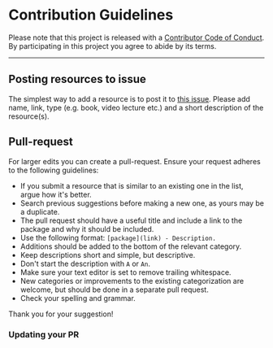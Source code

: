 # Contribution Guidelines

Please note that this project is released with a [Contributor Code of Conduct](code-of-conduct.md). By participating in this project you agree to abide by its terms.

---

## Posting resources to issue
The simplest way to add a resource is to post it to [this issue](https://github.com/A-make/awesome-control-theory/issues/1). Please add name, link, type (e.g. book, video lecture etc.) and a short description of the resource(s).  

## Pull-request

For larger edits you can create a pull-request. Ensure your request adheres to the following guidelines:

- If you submit a resource that is similar to an existing one in the list, argue how it's better.
- Search previous suggestions before making a new one, as yours may be a duplicate.
- The pull request should have a useful title and include a link to the package and why it should be included.
- Use the following format: `[package](link) - Description.`
- Additions should be added to the bottom of the relevant category.
- Keep descriptions short and simple, but descriptive.
- Don't start the description with `A` or `An`.
- Make sure your text editor is set to remove trailing whitespace.
- New categories or improvements to the existing categorization are welcome, but should be done in a separate pull request.
- Check your spelling and grammar.

Thank you for your suggestion!

### Updating your PR
